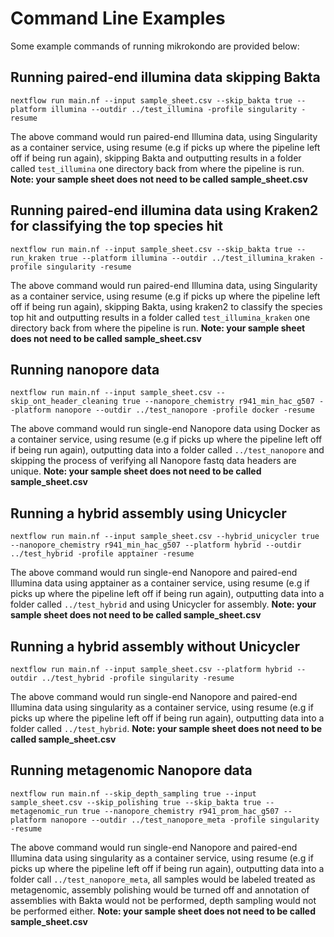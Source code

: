 # Command Line Examples

Some example commands of running mikrokondo are provided below:

## Running paired-end illumina data skipping Bakta
`nextflow run main.nf --input sample_sheet.csv --skip_bakta true --platform illumina --outdir ../test_illumina -profile singularity -resume`

The above command would run paired-end Illumina data, using Singularity as a container service, using resume (e.g if picks up where the pipeline left off if being run again), skipping Bakta and outputting results in a folder called `test_illumina` one directory back from where the pipeline is run. **Note: your sample sheet does not need to be called sample_sheet.csv**

## Running paired-end illumina data using Kraken2 for classifying the top species hit

`nextflow run main.nf --input sample_sheet.csv --skip_bakta true --run_kraken true --platform illumina --outdir ../test_illumina_kraken -profile singularity -resume`

The above command would run paired-end Illumina data, using Singularity as a container service, using resume (e.g if picks up where the pipeline left off if being run again), skipping Bakta, using kraken2 to classify the species top hit and outputting results in a folder called `test_illumina_kraken` one directory back from where the pipeline is run. **Note: your sample sheet does not need to be called sample_sheet.csv**

## Running nanopore data
`nextflow run main.nf --input sample_sheet.csv --skip_ont_header_cleaning true --nanopore_chemistry r941_min_hac_g507 --platform nanopore --outdir ../test_nanopore -profile docker -resume`

The above command would run single-end Nanopore data using Docker as a container service, using resume (e.g if picks up where the pipeline left off if being run again), outputting data into a folder called `../test_nanopore` and skipping the process of verifying all Nanopore fastq data headers are unique. **Note: your sample sheet does not need to be called sample_sheet.csv**

## Running a hybrid assembly using Unicycler
`nextflow run main.nf --input sample_sheet.csv --hybrid_unicycler true --nanopore_chemistry r941_min_hac_g507 --platform hybrid --outdir ../test_hybrid -profile apptainer -resume`

The above command would run single-end Nanopore and paired-end Illumina data using apptainer as a container service, using resume (e.g if picks up where the pipeline left off if being run again), outputting data into a folder called `../test_hybrid` and using Unicycler for assembly. **Note: your sample sheet does not need to be called sample_sheet.csv**

## Running a hybrid assembly without Unicycler
`nextflow run main.nf --input sample_sheet.csv --platform hybrid --outdir ../test_hybrid -profile singularity -resume`

The above command would run single-end Nanopore and paired-end Illumina data using singularity as a container service, using resume (e.g if picks up where the pipeline left off if being run again), outputting data into a folder called `../test_hybrid`. **Note: your sample sheet does not need to be called sample_sheet.csv**

## Running metagenomic Nanopore data
`nextflow run main.nf --skip_depth_sampling true --input sample_sheet.csv --skip_polishing true --skip_bakta true --metagenomic_run true --nanopore_chemistry r941_prom_hac_g507 --platform nanopore --outdir ../test_nanopore_meta -profile singularity -resume`

The above command would run single-end Nanopore and paired-end Illumina data using singularity as a container service, using resume (e.g if picks up where the pipeline left off if being run again), outputting data into a folder call `../test_nanopore_meta`, all samples would be labeled treated as metagenomic, assembly polishing would be turned off and annotation of assemblies with Bakta would not be performed, depth sampling would not be performed either. **Note: your sample sheet does not need to be called sample_sheet.csv**
